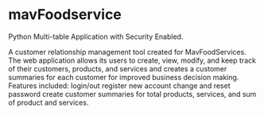 # mavFoodservice
Python Multi-table Application with Security Enabled.

A customer relationship management tool created for MavFoodServices. The web application allows its users to create, view, 
modify, and keep track of their customers, products, and services and creates a customer summaries for each customer for 
improved business decision making.
Features included:
login/out
register new account 
change and reset password
create customer summaries for total products, services, and sum of product and services.
